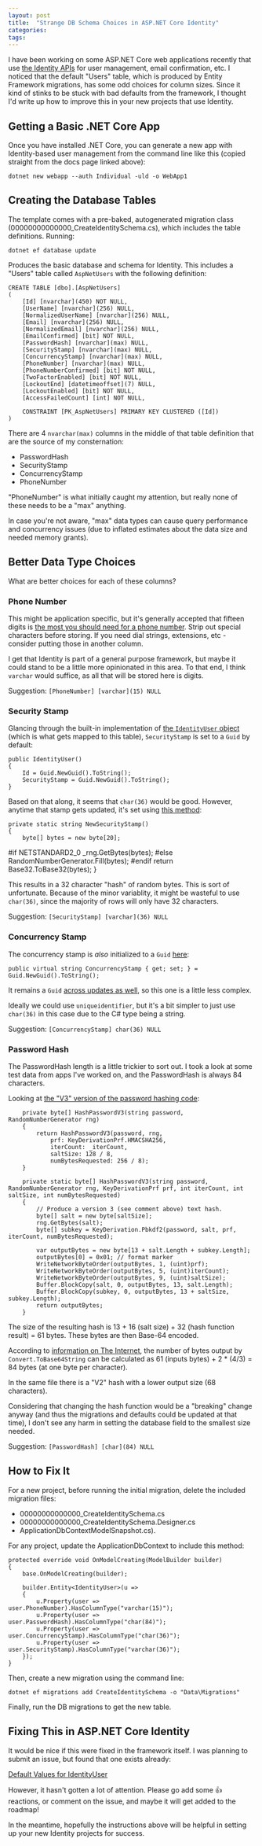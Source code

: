 ```yaml
---
layout: post
title:  "Strange DB Schema Choices in ASP.NET Core Identity"
categories: 
tags: 
---
```


I have been working on some ASP.NET Core web applications recently that use [the Identity APIs](https://docs.microsoft.com/en-us/aspnet/core/security/authentication/identity) for user management, email confirmation, etc.  I noticed that the default "Users" table, which is produced by Entity Framework migrations, has some odd choices for column sizes.  Since it kind of stinks to be stuck with bad defaults from the framework, I thought I'd write up how to improve this in your new projects that use Identity.

## Getting a Basic .NET Core App

Once you have installed .NET Core, you can generate a new app with Identity-based user management from the command line like this (copied straight from the docs page linked above):

    dotnet new webapp --auth Individual -uld -o WebApp1

## Creating the Database Tables

The template comes with a pre-baked, autogenerated migration class (00000000000000_CreateIdentitySchema.cs), which includes the table definitions.  Running:

    dotnet ef database update

Produces the basic database and schema for Identity.  This includes a "Users" table called `AspNetUsers` with the following definition:

	CREATE TABLE [dbo].[AspNetUsers]
	(
		[Id] [nvarchar](450) NOT NULL,
		[UserName] [nvarchar](256) NULL,
		[NormalizedUserName] [nvarchar](256) NULL,
		[Email] [nvarchar](256) NULL,
		[NormalizedEmail] [nvarchar](256) NULL,
		[EmailConfirmed] [bit] NOT NULL,
		[PasswordHash] [nvarchar](max) NULL,
		[SecurityStamp] [nvarchar](max) NULL,
		[ConcurrencyStamp] [nvarchar](max) NULL,
		[PhoneNumber] [nvarchar](max) NULL,
		[PhoneNumberConfirmed] [bit] NOT NULL,
		[TwoFactorEnabled] [bit] NOT NULL,
		[LockoutEnd] [datetimeoffset](7) NULL,
		[LockoutEnabled] [bit] NOT NULL,
		[AccessFailedCount] [int] NOT NULL,

		CONSTRAINT [PK_AspNetUsers] PRIMARY KEY CLUSTERED ([Id])
	)

There are 4 `nvarchar(max)` columns in the middle of that table definition that are the source of my consternation:

- PasswordHash
- SecurityStamp
- ConcurrencyStamp
- PhoneNumber

"PhoneNumber" is what initially caught my attention, but really none of these needs to be a "max" anything.

In case you're not aware, "max" data types can cause query performance and concurrency issues (due to inflated estimates about the data size and needed memory grants).

## Better Data Type Choices

What are better choices for each of these columns?

### Phone Number

This might be application specific, but it's generally accepted that fifteen digits is [the most you should need for a phone number](https://en.wikipedia.org/wiki/E.164).  Strip out special characters before storing.  If you need dial strings, extensions, etc - consider putting those in another column.

I get that Identity is part of a general purpose framework, but maybe it could stand to be a little more opinionated in this area.  To that end, I think `varchar` would suffice, as all that will be stored here is digits.

Suggestion: `[PhoneNumber] [varchar](15) NULL`

### Security Stamp

Glancing through the built-in implementation of [the `IdentityUser` object](https://github.com/dotnet/aspnetcore/blob/e7df020906731156268adffa9c7c19fd8ba25747/src/Identity/Extensions.Stores/src/IdentityUser.cs#L19-L23) (which is what gets mapped to this table), `SecurityStamp` is set to a `Guid` by default:

	public IdentityUser()
	{
		Id = Guid.NewGuid().ToString();
		SecurityStamp = Guid.NewGuid().ToString();
	}

Based on that along, it seems that `char(36)` would be good.  However, anytime that stamp gets updated, it's set using [this method](https://github.com/dotnet/aspnetcore/blob/master/src/Identity/Extensions.Core/src/UserManager.cs#L2430-L2439):

	private static string NewSecurityStamp()
	{
		byte[] bytes = new byte[20];
#if NETSTANDARD2_0
		_rng.GetBytes(bytes);
#else
		RandomNumberGenerator.Fill(bytes);
#endif
		return Base32.ToBase32(bytes);
	}

This results in a 32 character "hash" of random bytes.  This is sort of unfortunate.  Because of the minor variablity, it might be wasteful to use `char(36)`, since the majority of rows will only have 32 characters.

Suggestion: `[SecurityStamp] [varchar](36) NULL`

### Concurrency Stamp

The concurrency stamp is *also* initialized to a `Guid` [here](https://github.com/dotnet/aspnetcore/blob/e7df020906731156268adffa9c7c19fd8ba25747/src/Identity/Extensions.Stores/src/IdentityUser.cs#L106):

    public virtual string ConcurrencyStamp { get; set; } = Guid.NewGuid().ToString();

It remains a `Guid` [across updates as well](https://github.com/dotnet/aspnetcore/blob/e7df020906731156268adffa9c7c19fd8ba25747/src/Identity/Extensions.Core/src/UserManager.cs#L454-L457), so this one is a little less complex.

Ideally we could use `uniqueidentifier`, but it's a bit simpler to just use `char(36)` in this case due to the C# type being a string.

Suggestion: `[ConcurrencyStamp] char(36) NULL`

### Password Hash

The PasswordHash length is a little trickier to sort out.  I took a look at some test data from apps I've worked on, and the PasswordHash is always 84 characters.

Looking at [the "V3" version of the password hashing code](https://github.com/dotnet/aspnetcore/blob/9a1810c1dbe432fc7bc7e8bc68fa22ab787c0452/src/Identity/Extensions.Core/src/PasswordHasher.cs#L132-L156):

        private byte[] HashPasswordV3(string password, RandomNumberGenerator rng)
        {
            return HashPasswordV3(password, rng,
                prf: KeyDerivationPrf.HMACSHA256,
                iterCount: _iterCount,
                saltSize: 128 / 8,
                numBytesRequested: 256 / 8);
        }

        private static byte[] HashPasswordV3(string password, RandomNumberGenerator rng, KeyDerivationPrf prf, int iterCount, int saltSize, int numBytesRequested)
        {
            // Produce a version 3 (see comment above) text hash.
            byte[] salt = new byte[saltSize];
            rng.GetBytes(salt);
            byte[] subkey = KeyDerivation.Pbkdf2(password, salt, prf, iterCount, numBytesRequested);

            var outputBytes = new byte[13 + salt.Length + subkey.Length];
            outputBytes[0] = 0x01; // format marker
            WriteNetworkByteOrder(outputBytes, 1, (uint)prf);
            WriteNetworkByteOrder(outputBytes, 5, (uint)iterCount);
            WriteNetworkByteOrder(outputBytes, 9, (uint)saltSize);
            Buffer.BlockCopy(salt, 0, outputBytes, 13, salt.Length);
            Buffer.BlockCopy(subkey, 0, outputBytes, 13 + saltSize, subkey.Length);
            return outputBytes;
        }

The size of the resulting hash is 13 + 16 (salt size) + 32 (hash function result) = 61 bytes.  These bytes are then Base-64 encoded.

According to [information on The Internet](https://stackoverflow.com/a/855331/861565), the number of bytes output by `Convert.ToBase64String` can be calculated as 61 (inputs bytes) + 2 * (4/3) = 84 bytes (at one byte per character).

In the same file there is a "V2" hash with a lower output size (68 characters).

Considering that changing the hash function would be a "breaking" change anyway (and thus the migrations and defaults could be updated at that time), I don't see any harm in setting the database field to the smallest size needed.

Suggestion: `[PasswordHash] [char](84) NULL`

## How to Fix It

For a new project, before running the initial migration, delete the included migration files:

- 00000000000000_CreateIdentitySchema.cs
- 00000000000000_CreateIdentitySchema.Designer.cs
- ApplicationDbContextModelSnapshot.cs).

For any project, update the ApplicationDbContext to include this method:

	protected override void OnModelCreating(ModelBuilder builder)
	{
		base.OnModelCreating(builder);

		builder.Entity<IdentityUser>(u =>
		{
			u.Property(user => user.PhoneNumber).HasColumnType("varchar(15)");
			u.Property(user => user.PasswordHash).HasColumnType("char(84)");
			u.Property(user => user.ConcurrencyStamp).HasColumnType("char(36)");
			u.Property(user => user.SecurityStamp).HasColumnType("varchar(36)");
		});
	}

Then, create a new migration using the command line:

    dotnet ef migrations add CreateIdentitySchema -o "Data\Migrations"

Finally, run the DB migrations to get the new table.

## Fixing This in ASP.NET Core Identity

It would be nice if this were fixed in the framework itself.  I was planning to submit an issue, but found that one exists already:

[Default Values for IdentityUser](https://github.com/dotnet/aspnetcore/issues/5823)

However, it hasn't gotten a lot of attention.  Please go add some 👍 reactions, or comment on the issue, and maybe it will get added to the roadmap!

In the meantime, hopefully the instructions above will be helpful in setting up your new Identity projects for success.